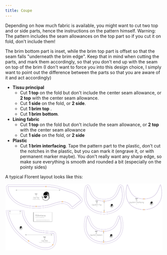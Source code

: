 ```yaml
---
title: Coupe
---
```


Depending on how much fabric is available, you might want to cut two top and or side parts, hence the instructions on the pattern himself. Warning: The pattern includes the seam allowances on the top part so if you cut it on fold, don't include them!

The brim bottom part is inset, while the brim top part is offset so that the seam falls "underneath the brim edge". Keep that in mind when cutting the parts, and mark them accordingly, so that you don't end up with the seam on top of the brim (I don't want to force you into this design choice, I simply want to point out the difference between the parts so that you are aware of it and act accordingly)

 - **Tissu principal**
   - Cut **1 top** on the fold but don't include the center seam allowance, or **2 top** with the center seam allowance.
   - Cut **1 side** on the fold, or **2 side**.
   - Cut **1 brim top** .
   - Cut **1 brim bottom**.
 - **Lining fabric**
   - Cut **1 top** on the fold but don't include the seam allowance, or **2 top** with the center seam allowance
   - Cut **1 side** on the fold, or **2 side**
 - **Plastic**
   - Cut **1 brim interfacing**. Tape the pattern part to the plastic, don't cut the notches in the plastic, but you can mark it (engrave it, or with permanent marker maybe). You don't really want any sharp edge, so make sure everything is smooth and rounded a bit (especially on the pointy sides)

A typical Florent layout looks like this:

![A typical Florent layout](layout.svg)
